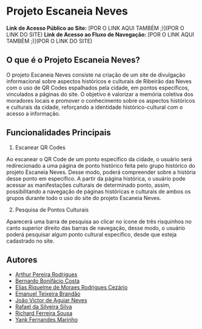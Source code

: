 # Projeto Escaneia Neves

**Link de Acesso Público ao Site:** [POR O LINK AQUI TAMBÉM ;)](POR O LINK DO SITE)
**Link de Acesso ao Fluxo de Navegação:** [POR O LINK AQUI TAMBÉM ;)](POR O LINK DO SITE)

## O que é o Projeto Escaneia Neves?
O projeto Escaneia Neves consiste na criação de um site de divulgação informacional sobre aspectos históricos e culturais de Ribeirão das Neves com o uso de QR Codes espalhados pela cidade, em pontos específicos, vinculados a páginas do site. O objetivo é valorizar a memória coletiva dos moradores locais e promover o conhecimento sobre os aspectos históricos e culturais da cidade, reforçando a identidade histórico-cultural com o acesso a informação.

## Funcionalidades Principais
1.	Escanear QR Codes

Ao escanear o QR Code de um ponto específico da cidade, o usuário será redirecionado a uma página de ponto histórico feita pelo grupo histórico do projeto Escaneia Neves. Desse modo, poderá compreender sobre a história desse ponto em específico. A partir da página histórica, o usuário pode acessar as manifestações culturais de determinado ponto, assim, possibilitando a navegação de páginas históricas e culturais de ambos os grupos durante todo o uso do site do projeto Escaneia Neves.

2. Pesquisa de Pontos Culturais

Aparecerá uma barra de pesquisa ao clicar no ícone de três risquinhos no canto superior direito das barras de navegação, desse modo, o usuário poderá pesquisar algum ponto cultural específico, desde que esteja cadastrado no site.

## Autores
*	[Arthur Pereira Rodrigues](https://github.com/Arthur16-P)
* [Bernardo Bonifácio Costa](https://github.com/Bernas001)
* [Elias Riquelme de Moraes Rodrigues Cezário](https://github.com/EliasRick)
* [Emanuel Teixeira Brandão](https://github.com/emanuel0-1)
* [João Victor de Aguiar Neves](https://github.com/Joao-AguiarN)
* [Rafael da Silveira Silva](https://github.com/fabiocheng1)
*	[Richard Ferreira Sousa](https://github.com/richardfsousa)
* [Yank Fernandes Marinho](https://github.com/Yankraft)

